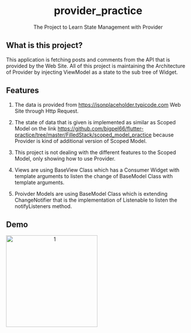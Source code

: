 <h1 align="center">provider_practice</h1>
<div align="center">
    The Project to Learn State Management with Provider
</div>

## What is this project?

This application is fetching posts and comments from the API that is provided by the Web Site. All of this project is maintaining the Architecture of Provider by injecting ViewModel as a state to the sub tree of Widget.

## Features

1. The data is provided from https://jsonplaceholder.typicode.com Web Site through Http Request.

2. The state of data that is given is implemented as similar as Scoped Model on the link https://github.com/bigpel66/flutter-practice/tree/master/FilledStack/scoped_model_practice because Provider is kind of additional version of Scoped Model.

3. This project is not dealing with the different features to the Scoped Model, only showing how to use Provider.

4. Views are using BaseView Class which has a Consumer Widget with template arguments to listen the change of BaseModel Class with template arguments.

5. Proivder Models are using BaseModel Class which is extending ChangeNotifier that is the implementation of Listenable to listen the notifyListeners method.

## Demo

<div style="display:flex" align="center">
    <img src="images/1.gif" alt="1" width="250"/>
</div>

